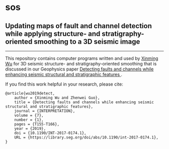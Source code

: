 # sos
## Updating maps of fault and channel detection while applying structure- and stratigraphy-oriented smoothing to a 3D seismic image

---
This repository contains computer programs written and used by 
[Xinming Wu](http://www.jsg.utexas.edu/wu/) 
for 3D seismic structure- and stratigraphy-oriented smoothing that is 
  discussed in our Geophysics paper 
[Detecting faults and channels while enhancing seismic structural and stratigraphic features
](https://library.seg.org/doi/abs/10.1190/int-2017-0174.1).

If you find this work helpful in your research, please cite:

    @article{wu2019detect,
        author = {Xinming Wu and Zhenwei Guo},
        title = {Detecting faults and channels while enhancing seismic structural and stratigraphic features},
        journal = {INTERPRETATION},
        volume = {7},
        number = {1},
        pages = {T155-T166},
        year = {2019},
        doi = {10.1190/INT-2017-0174.1},
        URL = {https://library.seg.org/doi/abs/10.1190/int-2017-0174.1},
    }

